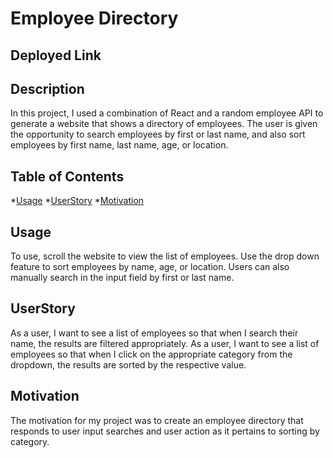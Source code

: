 # Employee Directory

## Deployed Link


## Description

In this project, I used a combination of React and a random employee API to generate a website that shows a directory of employees. The user is given the opportunity to search employees by first or last name, and also sort employees by first name, last name, age, or location. 

## Table of Contents

*[Usage](#Usage)
*[UserStory](#UserStory)
*[Motivation](#Motivation)

## Usage
 
To use, scroll the website to view the list of employees. Use the drop down feature to sort employees by name, age, or location. Users can also manually search in the input field by first or last name.

## UserStory

As a user, I want to see a list of employees so that when I search their name, the results are filtered appropriately.
As a user, I want to see a list of employees so that when I click on the appropriate category from the dropdown, the results are sorted by the respective value.

## Motivation

The motivation for my project was to create an employee directory that responds to user input searches and user action as it pertains to sorting by category. 
